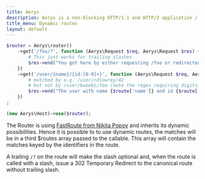 ```yaml
---
title: Aerys
description: Aerys is a non-blocking HTTP/1.1 and HTTP/2 application / websocket / static file server.
title_menu: Dynamic routes
layout: default
---
```


```php
$router = Aerys\router()
	->get('/foo/?', function (Aerys\Request $req, Aerys\Request $res) {
		# This just works for trailing slashes
		$res->end("You got here by either requesting /foo or redirected here from /foo/ to /foo.");
	})
	->get('/user/{name}/{id:[0-9]+}', function (Aerys\Request $req, Aerys\Response $res, array $route) {
		# matched by e.g. /user/rdlowrey/42
		# but not by /user/bwoebi/foo (note the regex requiring digits)
		$res->end("The user with name {$route['name']} and id {$route['id']} has been requested!");
	})
;

(new Aerys\Host)->use($router);
```

The Router is using [FastRoute from Nikita Popov](https://github.com/nikic/FastRoute) and inherits its dynamic possibilities. Hence it is possible to to use dynamic routes, the matches will be in a third $routes array passed to the callable. This array will contain the matches keyed by the identifiers in the route.

A trailing `/?` on the route will make the slash optional and, when the route is called with a slash, issue a 302 Temporary Redirect to the canonical route without trailing slash.
